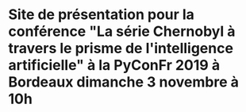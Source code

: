 # Site de présentation pour la conférence "La série Chernobyl à travers le prisme de l'intelligence artificielle" à la PyConFr 2019 à Bordeaux dimanche 3 novembre à 10h
